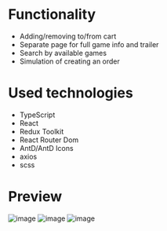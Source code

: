 # Functionality
- Adding/removing to/from cart
- Separate page for full game info and trailer
- Search by available games
- Simulation of creating an order

# Used technologies
-  TypeScript
-  React
-  Redux Toolkit
-  React Router Dom
-  AntD/AntD Icons
-  axios
-  scss

# Preview
![image](https://github.com/AlexeyAbramovich/resident-evil-shop/assets/74393859/2225338a-845b-4f17-8116-2356d541f0bc)
![image](https://github.com/AlexeyAbramovich/resident-evil-shop/assets/74393859/2a43dde3-7f78-4393-be49-fa80dd9a437e)
![image](https://github.com/AlexeyAbramovich/resident-evil-shop/assets/74393859/23e36f5b-f7de-4019-b8ac-a1b1c2c9c51a)

